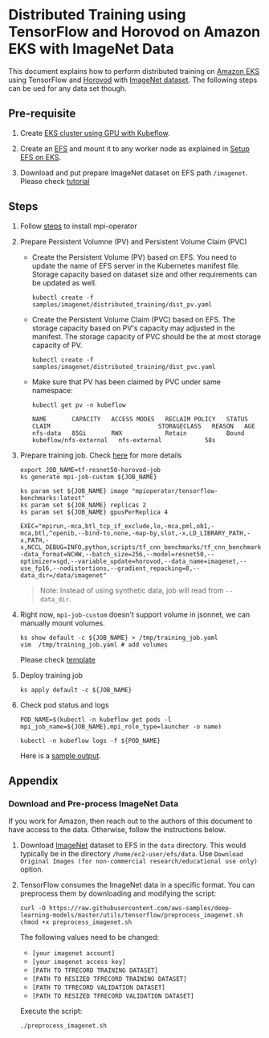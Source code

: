 # Distributed Training using TensorFlow and Horovod on Amazon EKS with ImageNet Data

This document explains how to perform distributed training on [Amazon EKS](https://aws.amazon.com/eks/) using TensorFlow and [Horovod](https://github.com/uber/horovod) with [ImageNet dataset](http://www.image-net.org/). The following steps can be ued for any data set though.

## Pre-requisite

1. Create [EKS cluster using GPU with Kubeflow](../../eks-gpu.md).

1. Create an [EFS](https://aws.amazon.com/efs/) and mount it to any worker node as explained in [Setup EFS on EKS](../../efs-on-eks-worker-nodes.md).

1. Download and put prepare ImageNet dataset on EFS path `/imagenet`. Please check [tutorial](#download-and-preprocess-imagenet-data)

## Steps

1. Follow [steps](tensorflow-horovod-synthetic.md#install-mpi-operator) to install mpi-operator

1. Prepare Persistent Volumne (PV) and Persistent Volume Claim (PVC)

   - Create the Persistent Volume (PV) based on EFS. You need to update the name of EFS server in the Kubernetes manifest file. Storage capacity based on dataset size and other requirements can be updated as well.

      ```
      kubectl create -f samples/imagenet/distributed_training/dist_pv.yaml
      ```

    - Create the Persistent Volume Claim (PVC) based on EFS. The storage capacity based on PV's capacity may adjusted in the manifest. The storage capacity of PVC should be the at most storage capacity of PV.

      ```
      kubectl create -f samples/imagenet/distributed_training/dist_pvc.yaml
      ```

    - Make sure that PV has been claimed by PVC under same namespace:

      ```
      kubectl get pv -n kubeflow

      NAME       CAPACITY   ACCESS MODES   RECLAIM POLICY   STATUS   CLAIM                              STORAGECLASS   REASON   AGE
      nfs-data   85Gi       RWX            Retain           Bound    kubeflow/nfs-external   nfs-external            58s
      ```

1. Prepare training job. Check [here](tensorflow-horovod-synthetic.md#launch-mpi-training-job) for more details

   ```
   export JOB_NAME=tf-resnet50-horovod-job
   ks generate mpi-job-custom ${JOB_NAME}

   ks param set ${JOB_NAME} image "mpioperator/tensorflow-benchmarks:latest"
   ks param set ${JOB_NAME} replicas 2
   ks param set ${JOB_NAME} gpusPerReplica 4

   EXEC="mpirun,-mca,btl_tcp_if_exclude,lo,-mca,pml,ob1,-mca,btl,^openib,--bind-to,none,-map-by,slot,-x,LD_LIBRARY_PATH,-x,PATH,-x,NCCL_DEBUG=INFO,python,scripts/tf_cnn_benchmarks/tf_cnn_benchmarks.py,--data_format=NCHW,--batch_size=256,--model=resnet50,--optimizer=sgd,--variable_update=horovod,--data_name=imagenet,--use_fp16,--nodistortions,--gradient_repacking=8,--data_dir=/data/imagenet"
   ```
   > Note: Instead of using synthetic data, job will read from `--data_dir`.

1. Right now, `mpi-job-custom` doesn't support volume in jsonnet, we can manually mount volumes.

   ```
   ks show default -c ${JOB_NAME} > /tmp/training_job.yaml
   vim  /tmp/training_job.yaml # add volumes
   ```
   Please check [template](../../samples/imagenet/distributed_training/mpi-job-template-nfs.yaml)

1. Deploy training job
   ```
   ks apply default -c ${JOB_NAME}
   ```

1. Check pod status and logs
    ```
    POD_NAME=$(kubectl -n kubeflow get pods -l mpi_job_name=${JOB_NAME},mpi_role_type=launcher -o name)

    kubectl -n kubeflow logs -f ${POD_NAME}
    ```

    Here is a [sample output](logs/tensorflow-horovod-imagenet-log.txt).

## Appendix

### Download and Pre-process ImageNet Data

If you work for Amazon, then reach out to the authors of this document to have access to the data. Otherwise, follow the instructions below.

1. Download [ImageNet](http://image-net.org/download-images) dataset to EFS in the `data` directory. This would typically be in the directory `/home/ec2-user/efs/data`. Use `Download Original Images (for non-commercial research/educational use only)` option.

2. TensorFlow consumes the ImageNet data in a specific format. You can preprocess them by downloading and modifying the script:

    ```
    curl -O https://raw.githubusercontent.com/aws-samples/deep-learning-models/master/utils/tensorflow/preprocess_imagenet.sh
    chmod +x preprocess_imagenet.sh
    ```

    The following values need to be changed:

    * `[your imagenet account]`
    * `[your imagenet access key]`
    * `[PATH TO TFRECORD TRAINING DATASET]`
    * `[PATH TO RESIZED TFRECORD TRAINING DATASET]`
    * `[PATH TO TFRECORD VALIDATION DATASET]`
    * `[PATH TO RESIZED TFRECORD VALIDATION DATASET]`

    Execute the script:

    ```
    ./preprocess_imagenet.sh
    ```
